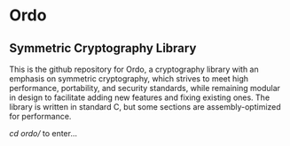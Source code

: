 Ordo
==============

Symmetric Cryptography Library
--------------

This is the github repository for Ordo, a cryptography library with an emphasis on symmetric cryptography, which strives to meet high performance, portability, and security standards, while remaining modular in design to facilitate adding new features and fixing existing ones. The library is written in standard C, but some sections are assembly-optimized for performance.

*cd ordo/* to enter...
